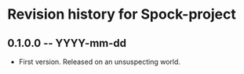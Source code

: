 # Revision history for Spock-project

## 0.1.0.0 -- YYYY-mm-dd

* First version. Released on an unsuspecting world.
